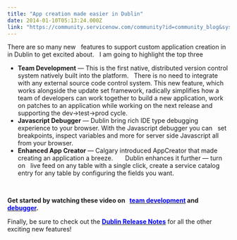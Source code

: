 ```yaml
---
title: "App creation made easier in Dublin"
date: 2014-01-10T05:13:24.000Z
link: "https://community.servicenow.com/community?id=community_blog&sys_id=8c7ceea1dbd0dbc01dcaf3231f96190e"
---
```

<p>There are so many new   features to support custom application creation in in Dublin to get excited about.   I am going to highlight the top three</p><ul><li><strong>Team Development</strong> — This is the first native, distributed version control system natively built into the platform.   There is no need to integrate with any external source code control system. This new feature, which works alongside the update set framework, radically simplifies how a team of developers can work together to build a new application, work on patches to an application while working on the next release and supporting the dev-&gt;test-&gt;prod cycle.</li><li><strong>Javascript Debugger</strong> — Dublin bring rich IDE type debugging experience to your browser. With the Javascript debugger you can   set breakpoints, inspect variables and more for server side Javascript all from your browser.</li><li><strong>Enhanced App Creator </strong> — Calgary introduced AppCreator that made creating an application a breeze.       Dublin enhances it further — turn on   live feed on any table with a single click, create a service catalog entry for any table by configuring the fields you want.</li></ul><p><strong><br/></strong></p><p><strong>Get started by watching these video on   <a href="https://www.youtube.com/watch?v=L0IURiCvvWY"><span style="color: #0000ff;">team development</span></a> and <a href="https://www.youtube.com/watch?v=u4XrTxjBEsQ"><span style="color: #0000ff;">debugger</span></a>. </strong></p><p></p><p>Finally, be sure to check out the <strong><a href="https://wiki.servicenow.com/index.php?title=Dublin_Release_Notes"><span style="color: #0000ff;">Dublin Release Notes</span></a></strong> for all the other exciting new features!</p>